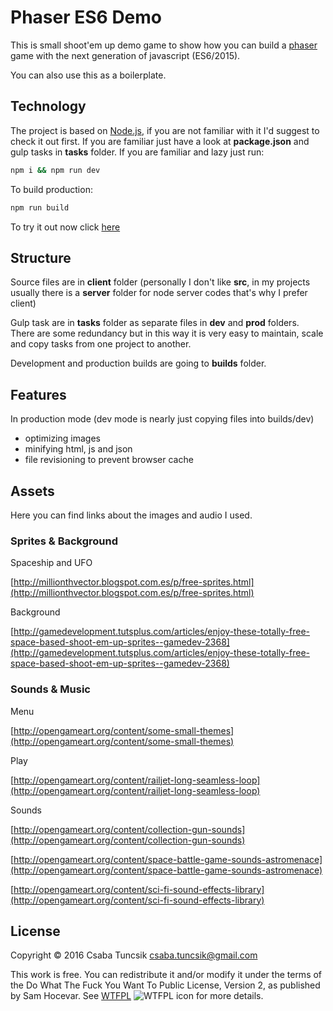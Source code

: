 # Phaser ES6 Demo

This is small shoot'em up demo game to show how you can build a [phaser](http://phaser.io/) game with the next generation of javascript (ES6/2015).

You can also use this as a boilerplate.

## Technology

The project is based on [Node.js](https://nodejs.org/en/), if you are not familiar with it I'd suggest to check it out first.
If you are familiar just have a look at **package.json** and gulp tasks in **tasks** folder.
If you are familiar and lazy just run:

```sh
npm i && npm run dev
```

To build production:

```sh
npm run build
```

To try it out now click [here](http://cstuncsik.github.io/phaser-es6-demo)

## Structure

Source files are in **client** folder (personally I don't like **src**, in my projects usually there is a **server** folder for node server codes that's why I prefer client)

Gulp task are in **tasks** folder as separate files in **dev** and **prod** folders. There are some redundancy but in this way it is very easy to maintain, scale and copy tasks from one project to another.

Development and production builds are going to **builds** folder.

## Features

In production mode (dev mode is nearly just copying files into builds/dev)

- optimizing images
- minifying html, js and json
- file revisioning to prevent browser cache

## Assets

Here you can find links about the images and audio I used.

### Sprites & Background

Spaceship and UFO

[http://millionthvector.blogspot.com.es/p/free-sprites.html](http://millionthvector.blogspot.com.es/p/free-sprites.html)

Background

[http://gamedevelopment.tutsplus.com/articles/enjoy-these-totally-free-space-based-shoot-em-up-sprites--gamedev-2368](http://gamedevelopment.tutsplus.com/articles/enjoy-these-totally-free-space-based-shoot-em-up-sprites--gamedev-2368)

### Sounds & Music

Menu

[http://opengameart.org/content/some-small-themes](http://opengameart.org/content/some-small-themes)

Play

[http://opengameart.org/content/railjet-long-seamless-loop](http://opengameart.org/content/railjet-long-seamless-loop)

Sounds

[http://opengameart.org/content/collection-gun-sounds](http://opengameart.org/content/collection-gun-sounds)

[http://opengameart.org/content/space-battle-game-sounds-astromenace](http://opengameart.org/content/space-battle-game-sounds-astromenace)

[http://opengameart.org/content/sci-fi-sound-effects-library](http://opengameart.org/content/sci-fi-sound-effects-library)


## License

Copyright © 2016 Csaba Tuncsik <csaba.tuncsik@gmail.com>

This work is free. You can redistribute it and/or modify it under the
terms of the Do What The Fuck You Want To Public License, Version 2,
as published by Sam Hocevar. See [WTFPL](http://www.wtfpl.net) ![WTFPL icon](http://i.imgur.com/AsWaQQl.png) for more details.
